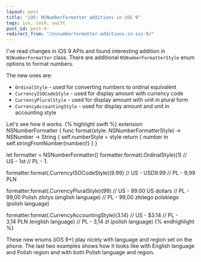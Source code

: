 ```yaml
---
layout: post
title: "iOS: NSNumberFormatter additions in iOS 9"
tags: ios, ios9, swift
post_id: post-4
redirect_from: "/nsnumberformatter-additions-in-ios-9/"
---
```

I've read changes in iOS 9 APIs and found interesting addition in
`NSNumberFormatter` class. There are additional `NSNumberFormatterStyle`
enum options to format numbers.

The new ones are:

- `OrdinalStyle` - used for converting numbers to ordinal equivalent
- `CurrencyISOCodeStyle` - used for display amount with currency code
- `CurrencyPluralStyle` - used for display amount with unit in plural form
- `CurrencyAccountingStyle` - used for display amount and unit in accounting style

Let's see how it works.
{% highlight swift %}
extension NSNumberFormatter {
    func format(style: NSNumberFormatterStyle) -> NSNumber -> String {
        self.numberStyle = style
        return { number in self.stringFromNumber(number)!}
    }
}

let formatter = NSNumberFormatter()
formatter.format(.OrdinalStyle)(1)
// US - 1st
// PL - 1.

formatter.format(.CurrencyISOCodeStyle)(9.99)
// US - USD9.99
// PL - 9,99 PLN

formatter.format(.CurrencyPluralStyle)(99)
// US - 99.00 US dollars
// PL - 99,00 Polish zlotys (english language)
// PL - 99,00 złotego polskiego (polish language)

formatter.format(.CurrencyAccountingStyle)(3.14)
// US - $3.14
// PL - 3,14 PLN (english language)
// PL - 3,14 zł (polish language)
{% endhighlight %}

These new enums (iOS 9+) play nicely with language and region set on the phone.
The last two examples shows how it looks like with English language and
Polish region and with both Polish language and region.
